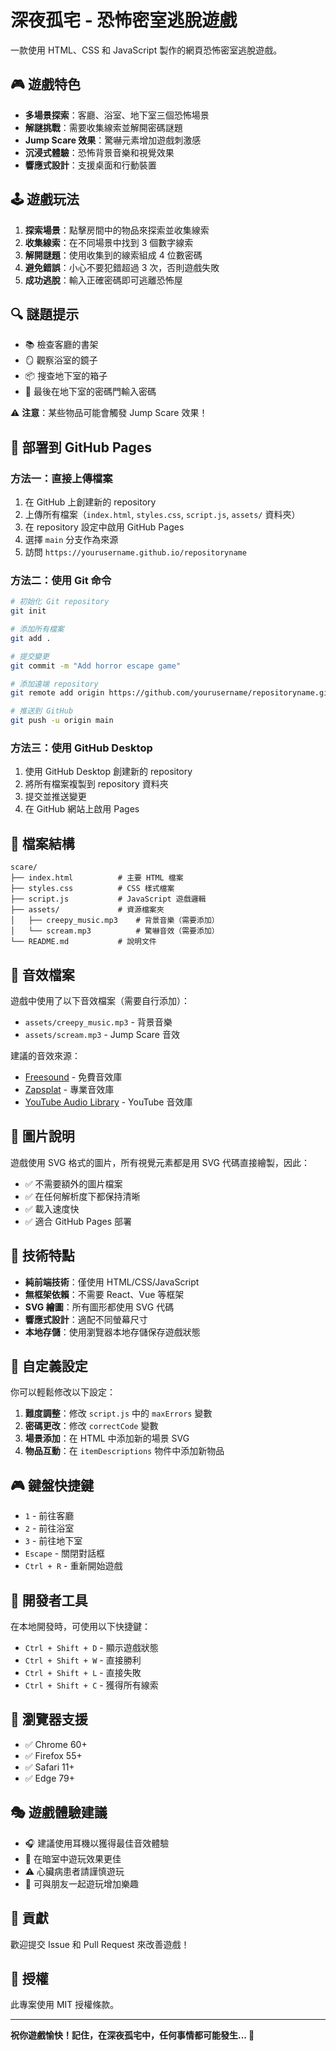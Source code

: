 # 深夜孤宅 - 恐怖密室逃脫遊戲

一款使用 HTML、CSS 和 JavaScript 製作的網頁恐怖密室逃脫遊戲。

## 🎮 遊戲特色

- **多場景探索**：客廳、浴室、地下室三個恐怖場景
- **解謎挑戰**：需要收集線索並解開密碼謎題
- **Jump Scare 效果**：驚嚇元素增加遊戲刺激感
- **沉浸式體驗**：恐怖背景音樂和視覺效果
- **響應式設計**：支援桌面和行動裝置

## 🕹️ 遊戲玩法

1. **探索場景**：點擊房間中的物品來探索並收集線索
2. **收集線索**：在不同場景中找到 3 個數字線索
3. **解開謎題**：使用收集到的線索組成 4 位數密碼
4. **避免錯誤**：小心不要犯錯超過 3 次，否則遊戲失敗
5. **成功逃脫**：輸入正確密碼即可逃離恐怖屋

## 🔍 謎題提示

- 📚 檢查客廳的書架
- 🪞 觀察浴室的鏡子
- 📦 搜查地下室的箱子
- 🚪 最後在地下室的密碼門輸入密碼

⚠️ **注意**：某些物品可能會觸發 Jump Scare 效果！

## 🚀 部署到 GitHub Pages

### 方法一：直接上傳檔案

1. 在 GitHub 上創建新的 repository
2. 上傳所有檔案（`index.html`, `styles.css`, `script.js`, `assets/` 資料夾）
3. 在 repository 設定中啟用 GitHub Pages
4. 選擇 `main` 分支作為來源
5. 訪問 `https://yourusername.github.io/repositoryname`

### 方法二：使用 Git 命令

```bash
# 初始化 Git repository
git init

# 添加所有檔案
git add .

# 提交變更
git commit -m "Add horror escape game"

# 添加遠端 repository
git remote add origin https://github.com/yourusername/repositoryname.git

# 推送到 GitHub
git push -u origin main
```

### 方法三：使用 GitHub Desktop

1. 使用 GitHub Desktop 創建新的 repository
2. 將所有檔案複製到 repository 資料夾
3. 提交並推送變更
4. 在 GitHub 網站上啟用 Pages

## 📁 檔案結構

```
scare/
├── index.html          # 主要 HTML 檔案
├── styles.css          # CSS 樣式檔案
├── script.js           # JavaScript 遊戲邏輯
├── assets/             # 資源檔案夾
│   ├── creepy_music.mp3    # 背景音樂（需要添加）
│   └── scream.mp3          # 驚嚇音效（需要添加）
└── README.md           # 說明文件
```

## 🎵 音效檔案

遊戲中使用了以下音效檔案（需要自行添加）：

- `assets/creepy_music.mp3` - 背景音樂
- `assets/scream.mp3` - Jump Scare 音效

建議的音效來源：
- [Freesound](https://freesound.org/) - 免費音效庫
- [Zapsplat](https://www.zapsplat.com/) - 專業音效庫
- [YouTube Audio Library](https://www.youtube.com/audiolibrary) - YouTube 音效庫

## 🎨 圖片說明

遊戲使用 SVG 格式的圖片，所有視覺元素都是用 SVG 代碼直接繪製，因此：
- ✅ 不需要額外的圖片檔案
- ✅ 在任何解析度下都保持清晰
- ✅ 載入速度快
- ✅ 適合 GitHub Pages 部署

## 🎯 技術特點

- **純前端技術**：僅使用 HTML/CSS/JavaScript
- **無框架依賴**：不需要 React、Vue 等框架
- **SVG 繪圖**：所有圖形都使用 SVG 代碼
- **響應式設計**：適配不同螢幕尺寸
- **本地存儲**：使用瀏覽器本地存儲保存遊戲狀態

## 🔧 自定義設定

你可以輕鬆修改以下設定：

1. **難度調整**：修改 `script.js` 中的 `maxErrors` 變數
2. **密碼更改**：修改 `correctCode` 變數
3. **場景添加**：在 HTML 中添加新的場景 SVG
4. **物品互動**：在 `itemDescriptions` 物件中添加新物品

## 🎮 鍵盤快捷鍵

- `1` - 前往客廳
- `2` - 前往浴室  
- `3` - 前往地下室
- `Escape` - 關閉對話框
- `Ctrl + R` - 重新開始遊戲

## 🐛 開發者工具

在本地開發時，可使用以下快捷鍵：
- `Ctrl + Shift + D` - 顯示遊戲狀態
- `Ctrl + Shift + W` - 直接勝利
- `Ctrl + Shift + L` - 直接失敗
- `Ctrl + Shift + C` - 獲得所有線索

## 📱 瀏覽器支援

- ✅ Chrome 60+
- ✅ Firefox 55+
- ✅ Safari 11+
- ✅ Edge 79+

## 🎭 遊戲體驗建議

- 🎧 建議使用耳機以獲得最佳音效體驗
- 🌙 在暗室中遊玩效果更佳
- ⚠️ 心臟病患者請謹慎遊玩
- 👥 可與朋友一起遊玩增加樂趣

## 🤝 貢獻

歡迎提交 Issue 和 Pull Request 來改善遊戲！

## 📜 授權

此專案使用 MIT 授權條款。

---

**祝你遊戲愉快！記住，在深夜孤宅中，任何事情都可能發生... 👻**

